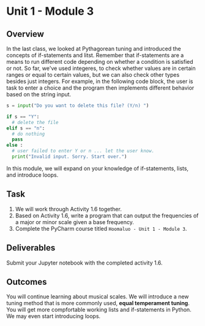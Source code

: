 # Unit 1 - Module 3

## Overview
In the last class, we looked at Pythagorean tuning and introduced the concepts of if-statements and litst. Remember that if-statements are a means to run different code depending on whether a condition is satisfied or not. So far, we've used integeres, to check whether values are in certain ranges or equal to certain values, but we can also check other types besides just integers. For example, in the following code block, the user is task to enter a choice and the program then implements different behavior based on the string input.

```python
s = input("Do you want to delete this file? (Y/n) ")

if s == "Y":
  # delete the file
elif s == "n":
  # do nothing
  pass
else :
  # user failed to enter Y or n ... let the user know.
  print("Invalid input. Sorry. Start over.")
```

In this module, we will expand on your knowledge of if-statements, lists, and introduce loops.

## Task
1. We will work through Activity 1.6 together.
2. Based on Activity 1.6, write a program that can output the frequencies of a major or minor scale given a base frequency.
3. Complete the PyCharm course titled `Hoomaluo - Unit 1 - Module 3`.

## Deliverables
Submit your Jupyter notebook with the completed activity 1.6.

## Outcomes
You will continue learning about musical scales. We will introduce a new tuning method that is more commonly used, **equal temperament tuning**. You will get more compfortable working lists and if-statements in Python. We may even start introducing loops.  
